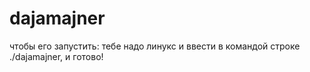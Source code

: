 # dajamajner
чтобы его запустить:
тебе надо линукс и ввести в командой строке ./dajamajner, и готово!

